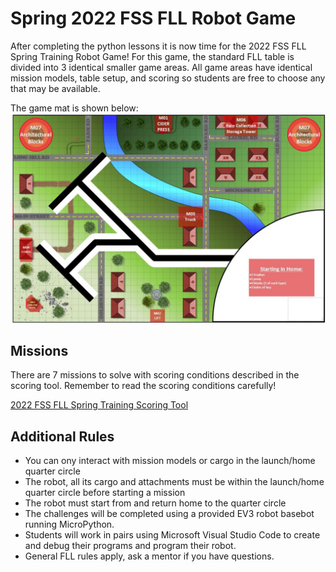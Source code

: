 # Spring 2022 FSS FLL Robot Game


After completing the python lessons it is now time for the 2022 FSS FLL Spring Training Robot Game!  For this game, the standard FLL table is divided into 3 identical smaller game areas.
All game areas have identical mission models, table setup, and scoring so students are free to choose any that may be available.

The game mat is shown below:
![Spring 2022 Game Mat](../images/game_mat/spring_training.jpg)

## Missions
There are 7 missions to solve with scoring conditions described in the scoring tool.  Remember to read the scoring conditions carefully!

[2022 FSS FLL Spring Training Scoring Tool](https://fssfll.github.io/fssfll/FLL-scorer/)

## Additional Rules
 * You can ony interact with mission models or cargo in the launch/home quarter circle
 * The robot, all its cargo and attachments must be within the launch/home quarter circle before starting a mission
 * The robot must start from and return home to the quarter circle
 * The challenges will be completed using a provided EV3 robot basebot running MicroPython.    
 * Students will work in pairs using Microsoft Visual Studio Code to create and debug their programs and program their robot. 
 * General FLL rules apply, ask a mentor if you have questions.
